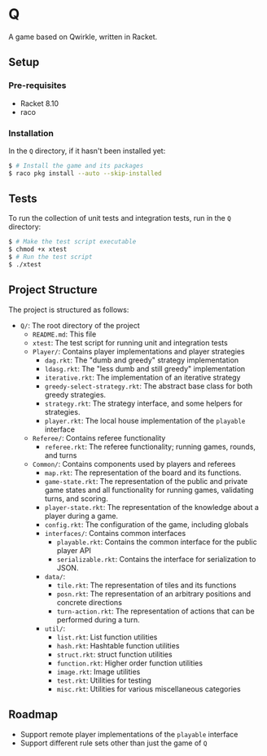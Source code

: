 # Q

A game based on Qwirkle, written in Racket.

## Setup

### Pre-requisites

- Racket 8.10
- raco

### Installation

In the `Q` directory, if it hasn't been installed yet:

```bash
$ # Install the game and its packages
$ raco pkg install --auto --skip-installed
```

## Tests

To run the collection of unit tests and integration tests, run in the
`Q` directory:

```bash
$ # Make the test script executable
$ chmod +x xtest
$ # Run the test script
$ ./xtest
```

## Project Structure

The project is structured as follows:

- `Q/`: The root directory of the project
  - `README.md`: This file
  - `xtest`: The test script for running unit and integration tests
  - `Player/`: Contains player implementations and player strategies
    - `dag.rkt`: The "dumb and greedy" strategy implementation
    - `ldasg.rkt`: The "less dumb and still greedy" implementation
    - `iterative.rkt`: The implementation of an iterative strategy
    - `greedy-select-strategy.rkt`: The abstract base class for both
      greedy strategies.
    - `strategy.rkt`: The strategy interface, and some helpers for
      strategies.
    - `player.rkt`: The local house implementation of the `playable` interface 
  - `Referee/`: Contains referee functionality
    - `referee.rkt`: The referee functionality; running games, rounds,
      and turns
  - `Common/`: Contains components used by players and referees
    - `map.rkt`: The representation of the board and its functions.
    - `game-state.rkt`: The representation of the public and private
      game states and all functionality for running games, validating
      turns, and scoring.
    - `player-state.rkt`: The representation of the knowledge about a
      player during a game.
    - `config.rkt`: The configuration of the game, including globals
    - `interfaces/`: Contains common interfaces
      - `playable.rkt`: Contains the common interface for the public
        player API
      - `serializable.rkt`: Contains the interface for serialization to
        JSON.
    - `data/`:
      - `tile.rkt`: The representation of tiles and its functions
      - `posn.rkt`: The representation of an arbitrary positions and
        concrete directions
      - `turn-action.rkt`: The representation of actions that can be
        performed during a turn.
    - `util/`:
      - `list.rkt`: List function utilities
      - `hash.rkt`: Hashtable function utilities
      - `struct.rkt`: struct function utilities
      - `function.rkt`: Higher order function utilities
      - `image.rkt`: Image utilities
      - `test.rkt`: Utilities for testing
      - `misc.rkt`: Utilities for various miscellaneous categories

## Roadmap

- Support remote player implementations of the `playable` interface
- Support different rule sets other than just the game of `Q`




